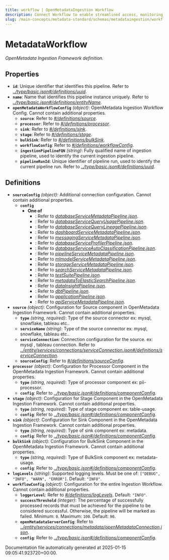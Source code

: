 ```yaml
---
title: workflow | OpenMetadataIngestion Workflow
description: Connect Workflow to enable streamlined access, monitoring, or search of enterprise data using secure and scalable integrations.
slug: /main-concepts/metadata-standard/schemas/metadataingestion/workflow
---
```


# MetadataWorkflow

*OpenMetadata Ingestion Framework definition.*

## Properties

- **`id`**: Unique identifier that identifies this pipeline. Refer to *[../type/basic.json#/definitions/uuid](#/type/basic.json#/definitions/uuid)*.
- **`name`**: Name that identifies this pipeline instance uniquely. Refer to *[../type/basic.json#/definitions/entityName](#/type/basic.json#/definitions/entityName)*.
- **`openMetadataWorkflowConfig`** *(object)*: OpenMetadata Ingestion Workflow Config. Cannot contain additional properties.
  - **`source`**: Refer to *[#/definitions/source](#definitions/source)*.
  - **`processor`**: Refer to *[#/definitions/processor](#definitions/processor)*.
  - **`sink`**: Refer to *[#/definitions/sink](#definitions/sink)*.
  - **`stage`**: Refer to *[#/definitions/stage](#definitions/stage)*.
  - **`bulkSink`**: Refer to *[#/definitions/bulkSink](#definitions/bulkSink)*.
  - **`workflowConfig`**: Refer to *[#/definitions/workflowConfig](#definitions/workflowConfig)*.
  - **`ingestionPipelineFQN`** *(string)*: Fully qualified name of ingestion pipeline, used to identify the current ingestion pipeline.
  - **`pipelineRunId`**: Unique identifier of pipeline run, used to identify the current pipeline run. Refer to *[../type/basic.json#/definitions/uuid](#/type/basic.json#/definitions/uuid)*.
## Definitions

- **`sourceConfig`** *(object)*: Additional connection configuration. Cannot contain additional properties.
  - **`config`**
    - **One of**
      - : Refer to *[databaseServiceMetadataPipeline.json](#tabaseServiceMetadataPipeline.json)*.
      - : Refer to *[databaseServiceQueryUsagePipeline.json](#tabaseServiceQueryUsagePipeline.json)*.
      - : Refer to *[databaseServiceQueryLineagePipeline.json](#tabaseServiceQueryLineagePipeline.json)*.
      - : Refer to *[dashboardServiceMetadataPipeline.json](#shboardServiceMetadataPipeline.json)*.
      - : Refer to *[messagingServiceMetadataPipeline.json](#ssagingServiceMetadataPipeline.json)*.
      - : Refer to *[databaseServiceProfilerPipeline.json](#tabaseServiceProfilerPipeline.json)*.
      - : Refer to *[databaseServiceAutoClassificationPipeline.json](#tabaseServiceAutoClassificationPipeline.json)*.
      - : Refer to *[pipelineServiceMetadataPipeline.json](#pelineServiceMetadataPipeline.json)*.
      - : Refer to *[mlmodelServiceMetadataPipeline.json](#modelServiceMetadataPipeline.json)*.
      - : Refer to *[storageServiceMetadataPipeline.json](#orageServiceMetadataPipeline.json)*.
      - : Refer to *[searchServiceMetadataPipeline.json](#archServiceMetadataPipeline.json)*.
      - : Refer to *[testSuitePipeline.json](#stSuitePipeline.json)*.
      - : Refer to *[metadataToElasticSearchPipeline.json](#tadataToElasticSearchPipeline.json)*.
      - : Refer to *[dataInsightPipeline.json](#taInsightPipeline.json)*.
      - : Refer to *[dbtPipeline.json](#tPipeline.json)*.
      - : Refer to *[applicationPipeline.json](#plicationPipeline.json)*.
      - : Refer to *[apiServiceMetadataPipeline.json](#iServiceMetadataPipeline.json)*.
- **`source`** *(object)*: Configuration for Source component in OpenMetadata Ingestion Framework. Cannot contain additional properties.
  - **`type`** *(string, required)*: Type of the source connector ex: mysql, snowflake, tableau etc..
  - **`serviceName`** *(string)*: Type of the source connector ex: mysql, snowflake, tableau etc..
  - **`serviceConnection`**: Connection configuration for the source. ex: mysql , tableau connection. Refer to *[../entity/services/connections/serviceConnection.json#/definitions/serviceConnection](#/entity/services/connections/serviceConnection.json#/definitions/serviceConnection)*.
  - **`sourceConfig`**: Refer to *[#/definitions/sourceConfig](#definitions/sourceConfig)*.
- **`processor`** *(object)*: Configuration for Processor Component in the OpenMetadata Ingestion Framework. Cannot contain additional properties.
  - **`type`** *(string, required)*: Type of processor component ex: pii-processor.
  - **`config`**: Refer to *[../type/basic.json#/definitions/componentConfig](#/type/basic.json#/definitions/componentConfig)*.
- **`stage`** *(object)*: Configuration for Stage Component in the OpenMetadata Ingestion Framework. Cannot contain additional properties.
  - **`type`** *(string, required)*: Type of stage component ex: table-usage.
  - **`config`**: Refer to *[../type/basic.json#/definitions/componentConfig](#/type/basic.json#/definitions/componentConfig)*.
- **`sink`** *(object)*: Configuration for Sink Component in the OpenMetadata Ingestion Framework. Cannot contain additional properties.
  - **`type`** *(string, required)*: Type of sink component ex: metadata.
  - **`config`**: Refer to *[../type/basic.json#/definitions/componentConfig](#/type/basic.json#/definitions/componentConfig)*.
- **`bulkSink`** *(object)*: Configuration for BulkSink Component in the OpenMetadata Ingestion Framework. Cannot contain additional properties.
  - **`type`** *(string, required)*: Type of BulkSink component ex: metadata-usage.
  - **`config`**: Refer to *[../type/basic.json#/definitions/componentConfig](#/type/basic.json#/definitions/componentConfig)*.
- **`logLevels`** *(string)*: Supported logging levels. Must be one of: `["DEBUG", "INFO", "WARN", "ERROR"]`. Default: `"INFO"`.
- **`workflowConfig`** *(object)*: Configuration for the entire Ingestion Workflow. Cannot contain additional properties.
  - **`loggerLevel`**: Refer to *[#/definitions/logLevels](#definitions/logLevels)*. Default: `"INFO"`.
  - **`successThreshold`** *(integer)*: The percentage of successfully processed records that must be achieved for the pipeline to be considered successful. Otherwise, the pipeline will be marked as failed. Minimum: `0`. Maximum: `100`. Default: `90`.
  - **`openMetadataServerConfig`**: Refer to *[../entity/services/connections/metadata/openMetadataConnection.json](#/entity/services/connections/metadata/openMetadataConnection.json)*.
  - **`config`**: Refer to *[../type/basic.json#/definitions/componentConfig](#/type/basic.json#/definitions/componentConfig)*.


Documentation file automatically generated at 2025-01-15 09:05:41.923720+00:00.
